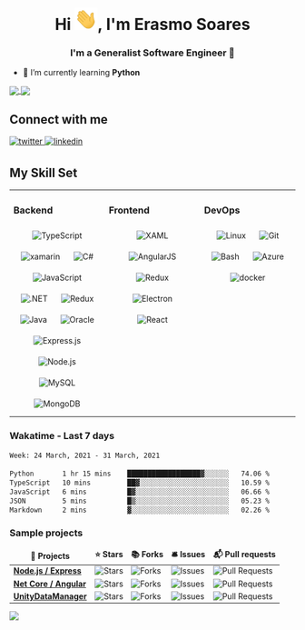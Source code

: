 <h1 align="center">Hi <img src="https://raw.githubusercontent.com/ABSphreak/ABSphreak/master/gifs/Hi.gif" width="40px" />, I'm Erasmo Soares</h1>
 
 ### <div align="center">I'm a Generalist Software Engineer 🚀</div>
 
- 🌱 I’m currently learning **Python**   
  
<p align="left">
  <a href="https://github.com/anuraghazra/github-readme-stats">
    <img
      align="center"
      src="https://github-readme-stats.vercel.app/api/top-langs/?username=erasmosoares&theme=buefy&layout=compact"
    />
  </a>
  <a href="https://github.com/anuraghazra/github-readme-stats">
    <img
      align="center"
      height="165"
      src="https://github-readme-stats.vercel.app/api?username=erasmosoares&theme=buefy&count_private=true&show_icons=true&custom_title=Github%20Status&hide=issues"
    />
  </a>
</p>

## Connect with me  

<a href="https://twitter.com/erasmosoares" target="_blank">
<img src=https://img.shields.io/badge/twitter-%2300acee.svg?&style=for-the-badge&logo=twitter&logoColor=white alt=twitter style="margin-bottom: 5px;" />
</a>

<a href="https://linkedin.com/in/erasmosoares" target="_blank">
<img src=https://img.shields.io/badge/linkedin-%231E77B5.svg?&style=for-the-badge&logo=linkedin&logoColor=white alt=linkedin style="margin-bottom: 5px;" />
</a>

</div> 

## My Skill Set  
<table cellpadding="0" cellspacing="0" border="0"><tr><td valign="top" width="33%">

### Backend  
<div align="center">  
<img style="margin: 10px" src="https://profilinator.rishav.dev/skills-assets/typescript-original.svg" alt="TypeScript" height="50" />  
<img style="margin: 10px" src="https://raw.githubusercontent.com/detain/svg-logos/780f25886640cef088af994181646db2f6b1a3f8/svg/xamarin.svg" alt="xamarin" height="50"/>
<img style="margin: 10px" src="https://profilinator.rishav.dev/skills-assets/csharp-original.svg" alt="C#" height="50" />   
<img style="margin: 10px" src="https://profilinator.rishav.dev/skills-assets/javascript-original.svg" alt="JavaScript" height="50" />  
<!--<img style="margin: 10px" src="https://profilinator.rishav.dev/skills-assets/python-original.svg" alt="Python" height="50" /> --> 
<img style="margin: 10px" src="https://profilinator.rishav.dev/skills-assets/dot-net-original-wordmark.svg" alt=".NET" height="50" />  
<img style="margin: 10px" src="https://profilinator.rishav.dev/skills-assets/redux-original.svg" alt="Redux" height="50" />  
<img style="margin: 10px" src="https://profilinator.rishav.dev/skills-assets/java-original-wordmark.svg" alt="Java" height="50" />  
<img style="margin: 10px" src="https://profilinator.rishav.dev/skills-assets/oracle-original.svg" alt="Oracle" height="50" />  
<img style="margin: 10px" src="https://profilinator.rishav.dev/skills-assets/express-original-wordmark.svg" alt="Express.js" height="50" />  
<img style="margin: 10px" src="https://profilinator.rishav.dev/skills-assets/nodejs-original-wordmark.svg" alt="Node.js" height="50" />  
<img style="margin: 10px" src="https://profilinator.rishav.dev/skills-assets/mysql-original-wordmark.svg" alt="MySQL" height="50" />  
<img style="margin: 10px" src="https://profilinator.rishav.dev/skills-assets/mongodb-original-wordmark.svg" alt="MongoDB" height="50" />  

</div>  


</td><td valign="top" width="33%">



### Frontend  
<div align="center">  
<img style="margin: 10px" src="https://profilinator.rishav.dev/skills-assets/xaml.png" alt="XAML" height="50" />  
<img style="margin: 10px" src="https://profilinator.rishav.dev/skills-assets/angularjs-original.svg" alt="AngularJS" height="50" />   
<img style="margin: 10px" src="https://profilinator.rishav.dev/skills-assets/redux-original.svg" alt="Redux" height="50" />  
<img style="margin: 10px" src="https://profilinator.rishav.dev/skills-assets/electron-original.svg" alt="Electron" height="50" />  
<img style="margin: 10px" src="https://profilinator.rishav.dev/skills-assets/react-original-wordmark.svg" alt="React" height="50" />  
</div>

</td><td valign="top" width="33%">



### DevOps  
<div align="center">  
<img style="margin: 10px" src="https://profilinator.rishav.dev/skills-assets/linux-original.svg" alt="Linux" height="50" />  
<img style="margin: 10px" src="https://profilinator.rishav.dev/skills-assets/git-scm-icon.svg" alt="Git" height="50" />  
<img style="margin: 10px" src="https://profilinator.rishav.dev/skills-assets/gnu_bash-icon.svg" alt="Bash" height="50" />  
<img style="margin: 10px" src="https://profilinator.rishav.dev/skills-assets/microsoft_azure-icon.svg" alt="Azure" height="50" /> 
<img style="margin: 10px" src="https://devicons.github.io/devicon/devicon.git/icons/docker/docker-original-wordmark.svg" alt="docker" height="50"/>
</div>

</td></tr></table>  

 ### Wakatime - Last 7 days

<!--START_SECTION:waka-->
```text
Week: 24 March, 2021 - 31 March, 2021

Python       1 hr 15 mins    ██████████████████▓░░░░░░   74.06 % 
TypeScript   10 mins         ██▓░░░░░░░░░░░░░░░░░░░░░░   10.59 % 
JavaScript   6 mins          █▓░░░░░░░░░░░░░░░░░░░░░░░   06.66 % 
JSON         5 mins          █▒░░░░░░░░░░░░░░░░░░░░░░░   05.23 % 
Markdown     2 mins          ▓░░░░░░░░░░░░░░░░░░░░░░░░   02.26 % 
```
<!--END_SECTION:waka-->

<h3>Sample projects</h3>
<table>
  <thead align="center">
    <tr border: none;>
      <td><b>🎁 Projects</b></td>
      <td><b>⭐ Stars</b></td>
      <td><b>📚 Forks</b></td>
      <td><b>🛎 Issues</b></td>
      <td><b>📬 Pull requests</b></td>
    </tr>
  </thead>
  <tbody>
	  <tr>
		  <td><a href="https://github.com/erasmosoares/sample-node-express"><b>Node.js / Express</b></a></td>
      <td><img alt="Stars" src="https://img.shields.io/github/stars/erasmosoares/sample-node-express?style=flat-square&labelColor=343b41"/></td>
      <td><img alt="Forks" src="https://img.shields.io/github/forks/erasmosoares/sample-node-express?style=flat-square&labelColor=343b41"/></td>
      <td><img alt="Issues" src="https://img.shields.io/github/issues/erasmosoares/sample-node-express?style=flat-square&labelColor=343b41"/></td>
      <td><img alt="Pull Requests" src="https://img.shields.io/github/issues-pr/erasmosoares/sample-node-express?style=flat-square&labelColor=343b41"/></td>
    </tr>
	   <tr>
	    <td><a href="https://github.com/erasmosoares/coinfac-core"><b>Net Core / Angular</b></a></td>
      <td><img alt="Stars" src="https://img.shields.io/github/stars/erasmosoares/coinfac-core?style=flat-square&labelColor=343b41"/></td>
      <td><img alt="Forks" src="https://img.shields.io/github/forks/erasmosoares/coinfac-core?style=flat-square&labelColor=343b41"/></td>
      <td><img alt="Issues" src="https://img.shields.io/github/issues/erasmosoares/coinfac-core?style=flat-square&labelColor=343b41"/></td>
      <td><img alt="Pull Requests" src="https://img.shields.io/github/issues-pr/erasmosoares/coinfac-core?style=flat-square&labelColor=343b41"/></td>
    </tr>
   <tr>
	    <td><a href="https://github.com/erasmosoares/UnityDataManager"><b>UnityDataManager</b></a></td>
      <td><img alt="Stars" src="https://img.shields.io/github/stars/erasmosoares/UnityDataManager?style=flat-square&labelColor=343b41"/></td>
      <td><img alt="Forks" src="https://img.shields.io/github/forks/erasmosoares/UnityDataManager?style=flat-square&labelColor=343b41"/></td>
      <td><img alt="Issues" src="https://img.shields.io/github/issues/erasmosoares/UnityDataManager?style=flat-square&labelColor=343b41"/></td>
      <td><img alt="Pull Requests" src="https://img.shields.io/github/issues-pr/erasmosoares/UnityDataManager?style=flat-square&labelColor=343b41"/></td>
    </tr>
  </tbody>
</table>

![](https://komarev.com/ghpvc/?username=erasmosoares&color=brightgreen)
